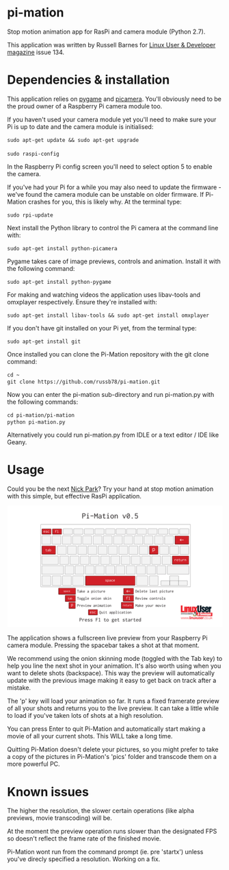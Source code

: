 pi-mation
=========
Stop motion animation app for RasPi and camera module (Python 2.7). 

This application was written by Russell Barnes for [Linux User & Developer magazine](http://www.linuxuser.co.uk) issue 134.

Dependencies & installation
===========================
This application relies on [pygame](http://pygame.org) and [picamera](http://picamera.readthedocs.org).
You'll obviously need to be the proud owner of a Raspberry Pi camera module too.

If you haven't used your camera module yet you'll need to make sure your Pi is up to date
and the camera module is initialised:

    sudo apt-get update && sudo apt-get upgrade

    sudo raspi-config
    
In the Raspberry Pi config screen you'll need to select option 5 to enable the camera.

If you've had your Pi for a while you may also need to update the firmware - we've found the camera module can be unstable on older firmware. If Pi-Mation crashes for you, this is likely why.
At the terminal type:

    sudo rpi-update

Next install the Python library to control the Pi camera at the command line with:

    sudo apt-get install python-picamera

Pygame takes care of image previews, controls and animation. Install it with the following command:

    sudo apt-get install python-pygame

For making and watching videos the application uses libav-tools and omxplayer respectively. 
Ensure they're installed with:

    sudo apt-get install libav-tools && sudo apt-get install omxplayer

If you don't have git installed on your Pi yet, from the terminal type:

    sudo apt-get install git

Once installed you can clone the Pi-Mation repository with the git clone command:

    cd ~
    git clone https://github.com/russb78/pi-mation.git

Now you can enter the pi-mation sub-directory and run pi-mation.py with the following commands:

    cd pi-mation/pi-mation
    python pi-mation.py

Alternatively you could run pi-mation.py from IDLE or a text editor / IDE like Geany.

Usage
=====
Could you be the next [Nick Park](http://en.wikipedia.org/wiki/Nick_Park)? 
Try your hand at stop motion animation with this simple, but effective RasPi application.

![Test](pi-mation/data/start_screen.jpg)

The application shows a fullscreen live preview from your Raspberry Pi camera module. Pressing the spacebar takes a shot at that moment.

We recommend using the onion skinning mode (toggled with the Tab key) to help you line the next shot in your animation. It's also worth using when you want to delete shots (backspace). 
This way the preview will automatically update with the previous image making it easy to get back on track after a mistake.

The 'p' key will load your animation so far. It runs a fixed framerate  preview of all your shots and returns you to the live preview. 
It can take a little while to load if you've taken lots of shots at a high resolution.

You can press Enter to quit Pi-Mation and automatically start making a movie of all your current shots. This WILL take a long time. 

Quitting Pi-Mation doesn't delete your pictures, so you might prefer to take a copy of the pictures in Pi-Mation's 'pics' folder and transcode them on a more powerful PC.

Known issues
============
The higher the resolution, the slower certain operations (like alpha previews, movie transcoding) will be.

At the moment the preview operation runs slower than the designated FPS so doesn't reflect the frame rate of the finished movie.

Pi-Mation wont run from the command prompt (ie. pre 'startx') unless you've direcly specified a resolution. Working on a fix.


    
